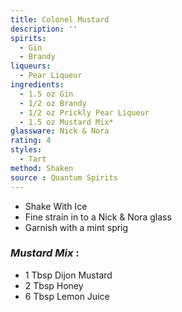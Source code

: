 ```yaml
---
title: Colonel Mustard
description: ''
spirits:
  - Gin
  - Brandy
liqueurs:
  - Pear Liqueur
ingredients:
  - 1.5 oz Gin
  - 1/2 oz Brandy
  - 1/2 oz Prickly Pear Liqueur
  - 1.5 oz Mustard Mix*
glassware: Nick & Nora
rating: 4
styles:
  - Tart
method: Shaken
source : Quantum Spirits
---
```


- Shake With Ice
- Fine strain in to a Nick & Nora glass
- Garnish with a mint sprig


### *Mustard Mix* :
- 1 Tbsp Dijon Mustard
- 2 Tbsp Honey
- 6 Tbsp Lemon Juice